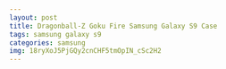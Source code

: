 ```yaml
---
layout: post
title: Dragonball-Z Goku Fire Samsung Galaxy S9 Case
tags: samsung galaxy s9
categories: samsung
img: 18ryXoJ5PjGQy2cnCHF5tmOpIN_cSc2H2
---
```

